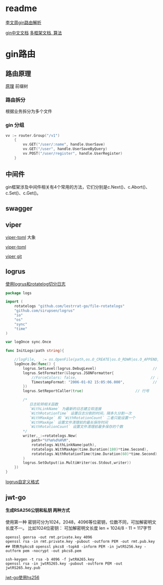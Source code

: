 # readme
[李文周gin路由解析](https://www.liwenzhou.com/posts/Go/read_gin_sourcecode/#autoid-0-1-4)

[gin中文文档](https://www.kancloud.cn/shuangdeyu/gin_book/949411)
[多框架文档, 算法](http://topgoer.com)


# gin路由

## 路由原理
[原理](https://www.liwenzhou.com/posts/Go/read_gin_sourcecode/)
前缀树

### 路由拆分
根据业务拆分为多个文件

### gin 分组
```go
vv := router.Group("/v1")
	{
		vv.GET("/user/:name", handle.UserSave)
		vv.GET("/user", handle.UserSaveByQuery)
		vv.POST("/user/register", handle.UserRegister)
	}
```

## 中间件
gin框架涉及中间件相关有4个常用的方法，它们分别是c.Next()、c.Abort()、c.Set()、c.Get()。

## swagger


## viper
[viper-toml](http://www.fecmall.com/topic/1519) 大象

[viper-toml](https://blog.csdn.net/linux_player_c/article/details/82118837)

[viper git](https://github.com/spf13/viper)

## logrus
[使用logrus和rotatelog切分日志](https://blog.csdn.net/qianghaohao/article/details/104103717)

```go
package logs

import (
    rotatelogs "github.com/lestrrat-go/file-rotatelogs"
    "github.com/sirupsen/logrus"
    "io"
    "os"
    "sync"
    "time"
)

var logOnce sync.Once

func InitLogs(path string){

    //logFile, _ := os.OpenFile(path,os.O_CREATE|os.O_RDWR|os.O_APPEND,0644)
    logOnce.Do(func() {
        logrus.SetLevel(logrus.DebugLevel)                          // 级别
        logrus.SetFormatter(&logrus.JSONFormatter{
            //ForceColors: false,                                  // 禁止颜色
            TimestampFormat: "2006-01-02 15:05:06.000",             // 时间格式化
        })
        logrus.SetReportCaller(true)                        // 行号

        /*
           日志轮转相关函数
           `WithLinkName` 为最新的日志建立软连接
           `WithRotationTime` 设置日志分割的时间，隔多久分割一次
           `WithMaxAge` 和 `WithRotationCount` 二者只能设置一个
           `WithMaxAge` 设置文件清理前的最长保存时间
           `WithRotationCount` 设置文件清理前最多保存的个数
        */
        writer,_:=rotatelogs.New(
            path+"%Y%m%d%H%M",
            rotatelogs.WithLinkName(path),
            rotatelogs.WithMaxAge(time.Duration(180)*time.Second),
            rotatelogs.WithRotationTime(time.Duration(60)*time.Second),
        )
        logrus.SetOutput(io.MultiWriter(os.Stdout,writer))              // 控制台和文件打印
    })
}

```

[logrus自定义格式](https://blog.csdn.net/chen09122763/article/details/105179886/)


## jwt-go
#### 生成RSA256公钥和私钥  两种方式
使用第一种
密钥可分为1024，2048，4096等位密钥，位数不同，可加解密明文长度不一。 比如1024位密钥： 可加解密明文长度 len = 1024/8 - 11 = 117字节
```shell script
openssl genrsa -out rmt.private.key 4096
openssl rsa -in rmt.private.key -pubout -outform PEM -out rmt.pub.key
## 转换为pkcs8 openssl pkcs8 -topk8 -inform PEM -in jwtRS256.key -outform pem -nocrypt -out pkcs8.pem
```

```shell script
ssh-keygen -t rsa -b 4096 -f jwtRA265.key
openssl rsa -in jwtRS265.key -pubout -outform PEM -out jwtRS265.key.pub
```
[jwt-go使用hs256](https://www.cnblogs.com/jianga/p/12487267.html)